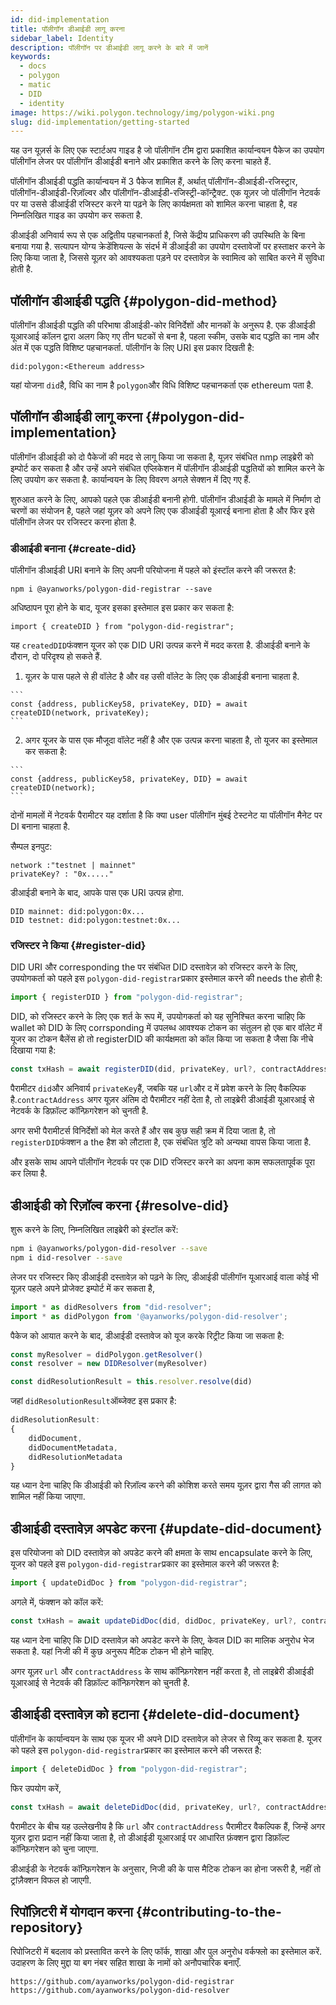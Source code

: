 ```yaml
---
id: did-implementation
title: पॉलीगॉन डीआईडी लागू करना
sidebar_label: Identity
description: पॉलीगॉन पर डीआईडी लागू करने के बारे में जानें
keywords:
  - docs
  - polygon
  - matic
  - DID
  - identity
image: https://wiki.polygon.technology/img/polygon-wiki.png
slug: did-implementation/getting-started
---
```


यह उन यूज़र्स के लिए एक स्टार्टअप गाइड है जो पॉलीगॉन टीम द्वारा प्रकाशित कार्यान्वयन पैकेज का उपयोग पॉलीगॉन लेजर पर पॉलीगॉन डीआईडी बनाने और प्रकाशित करने के लिए करना चाहते हैं.

पॉलीगॉन डीआईडी पद्धति कार्यान्वयन में 3 पैकेज शामिल हैं, अर्थात् पॉलीगॉन-डीआईडी-रजिस्ट्रार, पॉलीगॉन-डीआईडी-रिज़ॉल्वर और पॉलीगॉन-डीआईडी-रजिस्ट्री-कॉन्ट्रैक्ट. एक यूज़र जो पॉलीगॉन नेटवर्क पर या उससे डीआईडी रजिस्टर करने या पढ़ने के लिए कार्यक्षमता को शामिल करना चाहता है, वह निम्नलिखित गाइड का उपयोग कर सकता है.

डीआईडी अनिवार्य रूप से एक अद्वितीय पहचानकर्ता है, जिसे केंद्रीय प्राधिकरण की उपस्थिति के बिना बनाया गया है. सत्यापन योग्य क्रेडेंशियल्स के संदर्भ में डीआईडी का उपयोग दस्तावेजों पर हस्ताक्षर करने के लिए किया जाता है, जिससे यूज़र को आवश्यकता पड़ने पर दस्तावेज़ के स्वामित्व को साबित करने में सुविधा होती है.

## पॉलीगॉन डीआईडी पद्धति {#polygon-did-method}

पॉलीगॉन डीआईडी पद्धति की परिभाषा डीआईडी-कोर विनिर्देशों और मानकों के अनुरूप है. एक डीआईडी यूआरआई कॉलन द्वारा अलग किए गए तीन घटकों से बना है, पहला स्कीम, उसके बाद पद्धति का नाम और अंत में एक पद्धति विशिष्ट पहचानकर्ता. पॉलीगॉन के लिए URI इस प्रकार दिखती है:

```
did:polygon:<Ethereum address>
```

यहां योजना `did`है, विधि का नाम है `polygon`और विधि विशिष्ट पहचानकर्ता एक ethereum पता है.

## पॉलीगॉन डीआईडी लागू करना {#polygon-did-implementation}

पॉलीगॉन डीआईडी को दो पैकेजों की मदद से लागू किया जा सकता है, यूज़र संबंधित nmp लाइब्रेरी को इम्पोर्ट कर सकता है और उन्हें अपने संबंधित एप्लिकेशन में पॉलीगॉन डीआईडी पद्धतियों को शामिल करने के लिए उपयोग कर सकता है. कार्यान्वयन के लिए विवरण अगले सेक्शन में दिए गए हैं.

शुरुआत करने के लिए, आपको पहले एक डीआईडी बनानी होगी. पॉलीगॉन डीआईडी के मामले में निर्माण दो चरणों का संयोजन है, पहले जहां यूज़र को अपने लिए एक डीआईडी यूआरई बनाना होता है और फिर इसे पॉलीगॉन लेजर पर रजिस्टर करना होता है.

### डीआईडी बनाना {#create-did}

पॉलीगॉन डीआईडी URI बनाने के लिए अपनी परियोजना में पहले को इंस्टॉल करने की जरूरत है:

```
npm i @ayanworks/polygon-did-registrar --save
```

अधिष्ठापन पूरा होने के बाद, यूजर इसका इस्तेमाल इस प्रकार कर सकता है:

```
import { createDID } from "polygon-did-registrar";
```

यह `createdDID`फंक्शन यूजर को एक DID URI उत्पन्न करने में मदद करता है. डीआईडी बनाने के दौरान, दो परिदृश्य हो सकते हैं.

  1. यूज़र के पास पहले से ही वॉलेट है और वह उसी वॉलेट के लिए एक डीआईडी बनाना चाहता है.

    ```
    const {address, publicKey58, privateKey, DID} = await createDID(network, privateKey);
    ```

  2. अगर यूजर के पास एक मौजूदा वॉलेट नहीं है और एक उत्पन्न करना चाहता है, तो यूजर का इस्तेमाल कर सकता है:

    ```
    const {address, publicKey58, privateKey, DID} = await createDID(network);
    ```

दोनों मामलों में नेटवर्क पैरामीटर यह दर्शाता है कि क्या user  पॉलीगॉन मुंबई टेस्टनेट या पॉलीगॉन मैनेट पर DI बनाना चाहता है.

सैम्पल इनपुट:

```
network :"testnet | mainnet"
privateKey? : "0x....."
```

डीआईडी बनाने के बाद, आपके पास एक URI उत्पन्न होगा.

```
DID mainnet: did:polygon:0x...
DID testnet: did:polygon:testnet:0x...
```

### रजिस्टर ने किया {#register-did}

DID URI और corresponding the पर संबंधित DID दस्तावेज़ को रजिस्टर करने के लिए, उपयोगकर्ता को पहले इस `polygon-did-registrar`प्रकार इस्तेमाल करने की needs the होती है:

```js
import { registerDID } from "polygon-did-registrar";
```

DID, को रजिस्टर करने के लिए एक शर्त के रूप में, उपयोगकर्ता को यह सुनिश्चित करना चाहिए कि wallet को DID के लिए corrsponding में उपलब्ध आवश्यक टोकन का संतुलन हो एक बार वॉलेट में यूजर का टोकन बैलेंस हो तो registerDID की कार्यक्षमता को कॉल किया जा सकता है जैसा कि नीचे दिखाया गया है:

```js
const txHash = await registerDID(did, privateKey, url?, contractAddress?);
```

पैरामीटर `did`और अनिवार्य `privateKey`हैं, जबकि यह `url`और द में प्रवेश करने के लिए वैकल्पिक है.`contractAddress` अगर यूज़र अंतिम दो पैरामीटर नहीं देता है, तो लाइब्रेरी डीआईडी यूआरआई से नेटवर्क के डिफ़ॉल्ट कॉन्फ़िगरेशन को चुनती है.

अगर सभी पैरामीटर्स विनिर्देशों को मेल करते हैं और सब कुछ सही क्रम में दिया जाता है, तो `registerDID`फंक्शन a the हैश को लौटाता है, एक संबंधित त्रुटि को अन्यथा वापस किया जाता है.

और इसके साथ आपने पॉलीगॉन नेटवर्क पर एक DID रजिस्टर करने का अपना काम सफलतापूर्वक पूरा कर लिया है.

## डीआईडी को रिज़ॉल्व करना {#resolve-did}

शुरू करने के लिए, निम्नलिखित लाइब्रेरी को इंस्टॉल करें:

```bash
npm i @ayanworks/polygon-did-resolver --save
npm i did-resolver --save
```

लेजर पर रजिस्टर किए डीआईडी दस्तावेज़ को पढ़ने के लिए, डीआईडी पॉलीगॉन यूआरआई वाला कोई भी यूज़र पहले अपने प्रोजेक्ट इम्पोर्ट में कर सकता है,

```js
import * as didResolvers from "did-resolver";
import * as didPolygon from '@ayanworks/polygon-did-resolver';
```

पैकेज को आयात करने के बाद, डीआईडी दस्तावेज को यूज करके रिट्रीट किया जा सकता है:

```js
const myResolver = didPolygon.getResolver()
const resolver = new DIDResolver(myResolver)

const didResolutionResult = this.resolver.resolve(did)
```

जहां `didResolutionResult`ऑब्जेक्ट इस प्रकार है:

```js
didResolutionResult:
{
    didDocument,
    didDocumentMetadata,
    didResolutionMetadata
}
```

यह ध्यान देना चाहिए कि डीआईडी को रिज़ॉल्व करने की कोशिश करते समय यूज़र द्वारा गैस की लागत को शामिल नहीं किया जाएगा.

## डीआईडी दस्तावेज़ अपडेट करना {#update-did-document}

इस परियोजना को DID दस्तावेज़ को अपडेट करने की क्षमता के साथ encapsulate करने के लिए, यूजर को पहले इस `polygon-did-registrar`प्रकार का इस्तेमाल करने की जरूरत है:

```js
import { updateDidDoc } from "polygon-did-registrar";
```

अगले में, फंक्शन को कॉल करें:

```js
const txHash = await updateDidDoc(did, didDoc, privateKey, url?, contractAddress?);
```

यह ध्यान देना चाहिए कि DID दस्तावेज़ को अपडेट करने के लिए, केवल DID का मालिक अनुरोध भेज सकता है. यहां निजी की में कुछ अनुरूप मैटिक टोकन भी होने चाहिए.

अगर यूज़र `url` और `contractAddress` के साथ कॉन्फ़िगरेशन नहीं करता है, तो लाइब्रेरी डीआईडी यूआरआई से नेटवर्क की डिफ़ॉल्ट कॉन्फ़िगरेशन को चुनती है.

## डीआईडी दस्तावेज़ को हटाना {#delete-did-document}

पॉलीगॉन के कार्यान्वयन के साथ एक यूजर भी अपने DID दस्तावेज़ को लेजर से रिव्यू कर सकता है. यूजर को पहले इस `polygon-did-registrar`प्रकार का इस्तेमाल करने की जरूरत है:

```js
import { deleteDidDoc } from "polygon-did-registrar";
```

फिर उपयोग करें,

```js
const txHash = await deleteDidDoc(did, privateKey, url?, contractAddress?);
```

पैरामीटर के बीच यह उल्लेखनीय है कि `url` और `contractAddress` पैरामीटर वैकल्पिक हैं, जिन्हें अगर यूज़र द्वारा प्रदान नहीं किया जाता है, तो डीआईडी यूआरआई पर आधारित फ़ंक्शन द्वारा डिफ़ॉल्ट कॉन्फ़िगरेशन को चुना जाएगा.

डीआईडी के नेटवर्क कॉन्फ़िगरेशन के अनुसार, निजी की के पास मैटिक टोकन का होना जरूरी है, नहीं तो ट्रांज़ैक्शन विफल हो जाएगी.

## रिपॉज़िटरी में योगदान करना {#contributing-to-the-repository}

रिपोजिटरी में बदलाव को प्रस्तावित करने के लिए फॉर्क, शाखा और पुल अनुरोध वर्कफ्लो का इस्तेमाल करें. उदाहरण के लिए मुद्दा या बग नंबर सहित शाखा के नामों को अनौपचारिक बनाएँ.

```
https://github.com/ayanworks/polygon-did-registrar
https://github.com/ayanworks/polygon-did-resolver
```
